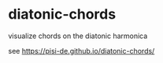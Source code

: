 # diatonic-chords
visualize chords on the diatonic harmonica

see https://pisi-de.github.io/diatonic-chords/
